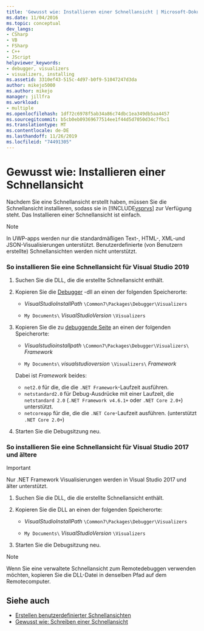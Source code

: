 ```yaml
---
title: 'Gewusst wie: Installieren einer Schnellansicht | Microsoft-Dokumentation'
ms.date: 11/04/2016
ms.topic: conceptual
dev_langs:
- CSharp
- VB
- FSharp
- C++
- JScript
helpviewer_keywords:
- debugger, visualizers
- visualizers, installing
ms.assetid: 3310ef43-515c-4d97-b0f9-51047247d3da
author: mikejo5000
ms.author: mikejo
manager: jillfra
ms.workload:
- multiple
ms.openlocfilehash: 1df72c6978f5ab34a86c74dbc1ea349db5aa4457
ms.sourcegitcommit: b5cb0eb09369677514ee1f44d5d7050d34c7fbc1
ms.translationtype: MT
ms.contentlocale: de-DE
ms.lasthandoff: 11/26/2019
ms.locfileid: "74491305"
---
```

# <a name="how-to-install-a-visualizer"></a>Gewusst wie: Installieren einer Schnellansicht
Nachdem Sie eine Schnellansicht erstellt haben, müssen Sie die Schnellansicht installieren, sodass sie in [!INCLUDE[vsprvs](../code-quality/includes/vsprvs_md.md)] zur Verfügung steht. Das Installieren einer Schnellansicht ist einfach.

> [!NOTE]
> In UWP-apps werden nur die standardmäßigen Text-, HTML-, XML-und JSON-Visualisierungen unterstützt. Benutzerdefinierte (von Benutzern erstellte) Schnellansichten werden nicht unterstützt.

### <a name="to-install-a-visualizer-for-visual-studio-2019"></a>So installieren Sie eine Schnellansicht für Visual Studio 2019
  
1. Suchen Sie die DLL, die die erstellte Schnellansicht enthält.

2. Kopieren Sie die [Debugger](create-custom-visualizers-of-data.md#to-create-the-debugger-side) -dll an einen der folgenden Speicherorte:

    - *VisualStudioInstallPath* `\Common7\Packages\Debugger\Visualizers`

    - `My Documents\` *VisualStudioVersion* `\Visualizers`
    
3. Kopieren Sie die zu [debuggende Seite](create-custom-visualizers-of-data.md#to-create-the-debuggee-side) an einen der folgenden Speicherorte:

    - *Visualstudioinstallpath* `\Common7\Packages\Debugger\Visualizers\` *Framework*

    - `My Documents\` *visualstudioversion* `\Visualizers\` *Framework*

    Dabei ist *Framework* beides:
    - `net2.0` für die, die die `.NET Framework`-Laufzeit ausführen.
    - `netstandard2.0` für Debug-Ausdrücke mit einer Laufzeit, die `netstandard 2.0` (`.NET Framework v4.6.1+` oder `.NET Core 2.0+`) unterstützt.
    - `netcoreapp` für die, die die `.NET Core`-Laufzeit ausführen. (unterstützt `.NET Core 2.0+`)

4. Starten Sie die Debugsitzung neu.

### <a name="to-install-a-visualizer-for-visual-studio-2017-and-older"></a>So installieren Sie eine Schnellansicht für Visual Studio 2017 und ältere

> [!IMPORTANT]
> Nur .NET Framework Visualisierungen werden in Visual Studio 2017 und älter unterstützt.

1. Suchen Sie die DLL, die die erstellte Schnellansicht enthält.

2. Kopieren Sie die DLL an einen der folgenden Speicherorte:

    - *VisualStudioInstallPath* `\Common7\Packages\Debugger\Visualizers`

    - `My Documents\` *VisualStudioVersion* `\Visualizers`

3. Starten Sie die Debugsitzung neu.

> [!NOTE]
> Wenn Sie eine verwaltete Schnellansicht zum Remotedebuggen verwenden möchten, kopieren Sie die DLL-Datei in denselben Pfad auf dem Remotecomputer.

## <a name="see-also"></a>Siehe auch
- [Erstellen benutzerdefinierter Schnellansichten](../debugger/create-custom-visualizers-of-data.md)
- [Gewusst wie: Schreiben einer Schnellansicht](create-custom-visualizers-of-data.md)
